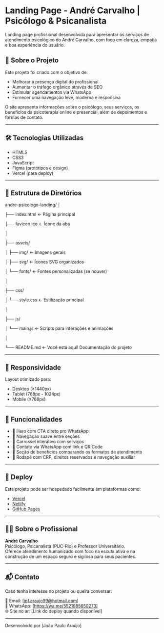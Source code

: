 # Landing Page - André Carvalho | Psicólogo & Psicanalista

Landing page profissional desenvolvida para apresentar os serviços de atendimento psicológico do André Carvalho, com foco em clareza, empatia e boa experiência do usuário.

## 🧠 Sobre o Projeto

Este projeto foi criado com o objetivo de:
- Melhorar a presença digital do profissional
- Aumentar o tráfego orgânico através de SEO
- Estimular agendamentos via WhatsApp
- Fornecer uma navegação leve, moderna e responsiva

O site apresenta informações sobre o psicólogo, seus serviços, os benefícios da psicoterapia online e presencial, além de depoimentos e formas de contato.

---

## 🛠️ Tecnologias Utilizadas

- HTML5  
- CSS3  
- JavaScript  
- Figma (protótipos e design)
- Vercel (para deploy)

---

## 📁 Estrutura de Diretórios

andre-psicologo-landing/
│

├── index.html ← Página principal

├── favicon.ico ← Ícone da aba

│

├── assets/

│ ├── img/ ← Imagens gerais

│ ├── svg/ ← Ícones SVG organizados

│ └── fonts/ ← Fontes personalizadas (se houver)

│

├── css/

│ └── style.css ← Estilização principal

│

├── js/

│ └── main.js ← Scripts para interações e animações

│

└── README.md ← Você está aqui! Documentação do projeto

---

## 📱 Responsividade

Layout otimizado para:
- Desktop (≥1440px)
- Tablet (768px - 1024px)
- Mobile (≤768px)

---

## 📌 Funcionalidades

- 🎯 Hero com CTA direto pro WhatsApp
- 🧭 Navegação suave entre seções
- 🧩 Carrossel interativo com serviços
- 📱 Contato via WhatsApp com link e QR Code
- 🌱 Seção de benefícios comparando os formatos de atendimento
- 📌 Rodapé com CRP, direitos reservados e navegação auxiliar

---

## 🚀 Deploy

Este projeto pode ser hospedado facilmente em plataformas como:
- [Vercel](https://vercel.com/)
- [Netlify](https://www.netlify.com/)
- [GitHub Pages](https://pages.github.com/)

---

## 👨‍⚕️ Sobre o Profissional

**André Carvalho**  
Psicólogo, Psicanalista (PUC-Rio) e Professor Universitário.  
Oferece atendimento humanizado com foco na escuta ativa e na construção de um espaço seguro e sigiloso para seus pacientes.

---

## 📬 Contato

Caso tenha interesse no projeto ou queira conversar:

📧 Email: [jpf.araujo99@hotmail.com]  
📱 WhatsApp: [https://wa.me/5521985650273]  
🌐 Site no ar: [Link do deploy quando disponível]

---

Desenvolvido por [João Paulo Araújo]